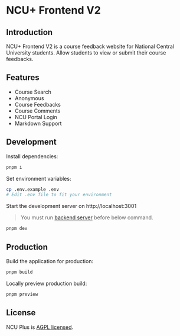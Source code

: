 # NCU+ Frontend V2

## Introduction

NCU+ Frontend V2 is a course feedback website for National Central University students. Allow students to view or submit their course feedbacks.

## Features

- Course Search
- Anonymous
- Course Feedbacks
- Course Comments
- NCU Portal Login
- Markdown Support

## Development

Install dependencies:

```bash
pnpm i
```

Set environment variables:

```bash
cp .env.example .env
# Edit .env file to fit your environment
```

Start the development server on http://localhost:3001

> You must run [backend server](https://github.com/NCU-Plus/ncuplus/tree/master/backend) before below command.

```bash
pnpm dev
```

## Production

Build the application for production:

```bash
pnpm build
```

Locally preview production build:

```bash
pnpm preview
```

## License

NCU Plus is [AGPL licensed](LICENSE).
